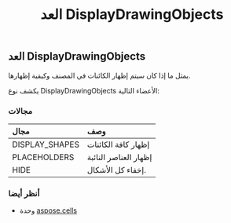 ﻿---
title: العد DisplayDrawingObjects
second_title: Aspose.Cells for Python via .NET API المراجع
description:
type: docs
weight: 1970
url: /ar/python-net/aspose.cells/displaydrawingobjects/
is_root: false
---
##  العد DisplayDrawingObjects
يمثل ما إذا كان سيتم إظهار الكائنات في المصنف وكيفية إظهارها.



يكشف نوع DisplayDrawingObjects الأعضاء التالية:

###  مجالات
| مجال| وصف|
| :- | :- |
| DISPLAY_SHAPES | إظهار كافة الكائنات|
| PLACEHOLDERS | إظهار العناصر النائبة|
| HIDE | إخفاء كل الأشكال.|



###  أنظر أيضا
* وحدة [aspose.cells](..)
